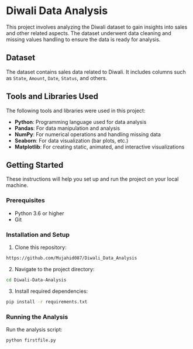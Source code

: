 # Diwali Data Analysis

This project involves analyzing the Diwali dataset to gain insights into sales and other related aspects. The dataset underwent data cleaning and missing values handling to ensure the data is ready for analysis.

## Dataset

The dataset contains sales data related to Diwali. It includes columns such as `State`, `Amount`, `Date`, `Status`, and others.

## Tools and Libraries Used

The following tools and libraries were used in this project:
- **Python**: Programming language used for data analysis
- **Pandas**: For data manipulation and analysis
- **NumPy**: For numerical operations and handling missing data
- **Seaborn**: For data visualization (bar plots, etc.)
- **Matplotlib**: For creating static, animated, and interactive visualizations


## Getting Started

These instructions will help you set up and run the project on your local machine.

### Prerequisites

* Python 3.6 or higher
* Git

### Installation and Setup

1. Clone this repository:
```bash
https://github.com/Mujahid087/Diwali_Data_Analysis
```

2. Navigate to the project directory:
```bash
cd Diwali-Data-Analysis
```

3. Install required dependencies:
```bash
pip install -r requirements.txt
```

### Running the Analysis

Run the analysis script:
```bash
python firstfile.py
```
